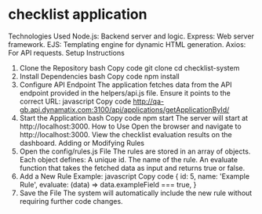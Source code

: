 # checklist application
Technologies Used
Node.js: Backend server and logic.
Express: Web server framework.
EJS: Templating engine for dynamic HTML generation.
Axios: For API requests.
Setup Instructions
1. Clone the Repository
bash
Copy code
git clone <repository-url>
cd checklist-system
2. Install Dependencies
bash
Copy code
npm install
3. Configure API Endpoint
The application fetches data from the API endpoint provided in the helpers/api.js file. Ensure it points to the correct URL:
javascript
Copy code
http://qa-gb.api.dynamatix.com:3100/api/applications/getApplicationById/<application-id>
4. Start the Application
bash
Copy code
npm start
The server will start at http://localhost:3000.
How to Use
Open the browser and navigate to http://localhost:3000.
View the checklist evaluation results on the dashboard.
Adding or Modifying Rules
1. Open the config/rules.js File
The rules are stored in an array of objects. Each object defines:
A unique id.
The name of the rule.
An evaluate function that takes the fetched data as input and returns true or false.
2. Add a New Rule
Example:
javascript
Copy code
{
  id: 5,
  name: 'Example Rule',
  evaluate: (data) => data.exampleField === true,
}
3. Save the File
The system will automatically include the new rule without requiring further code changes.
